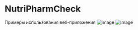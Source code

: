 # NutriPharmCheck
Примеры использования веб-приложения
![image](https://github.com/asyaaa17/NutriPharmCheck/assets/70941767/a4dc4a85-af6c-48e6-a9dd-cc1cf0708cc5)
![image](https://github.com/asyaaa17/NutriPharmCheck/assets/70941767/4dcb62f3-3e79-481a-93d8-8c82bd68665b)

